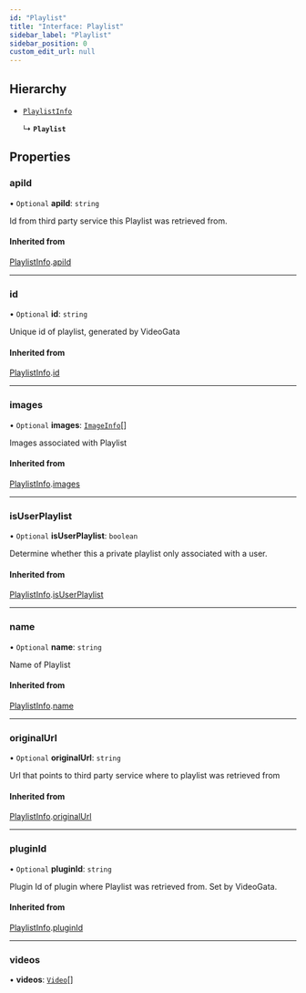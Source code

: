 ```yaml
---
id: "Playlist"
title: "Interface: Playlist"
sidebar_label: "Playlist"
sidebar_position: 0
custom_edit_url: null
---
```


## Hierarchy

- [`PlaylistInfo`](PlaylistInfo.md)

  ↳ **`Playlist`**

## Properties

### apiId

• `Optional` **apiId**: `string`

Id from third party service this Playlist was retrieved from.

#### Inherited from

[PlaylistInfo](PlaylistInfo.md).[apiId](PlaylistInfo.md#apiid)

___

### id

• `Optional` **id**: `string`

Unique id of playlist, generated by VideoGata

#### Inherited from

[PlaylistInfo](PlaylistInfo.md).[id](PlaylistInfo.md#id)

___

### images

• `Optional` **images**: [`ImageInfo`](ImageInfo.md)[]

Images associated with Playlist

#### Inherited from

[PlaylistInfo](PlaylistInfo.md).[images](PlaylistInfo.md#images)

___

### isUserPlaylist

• `Optional` **isUserPlaylist**: `boolean`

Determine whether this a private playlist only associated with a user.

#### Inherited from

[PlaylistInfo](PlaylistInfo.md).[isUserPlaylist](PlaylistInfo.md#isuserplaylist)

___

### name

• `Optional` **name**: `string`

Name of Playlist

#### Inherited from

[PlaylistInfo](PlaylistInfo.md).[name](PlaylistInfo.md#name)

___

### originalUrl

• `Optional` **originalUrl**: `string`

Url that points to third party service where to playlist was retrieved from

#### Inherited from

[PlaylistInfo](PlaylistInfo.md).[originalUrl](PlaylistInfo.md#originalurl)

___

### pluginId

• `Optional` **pluginId**: `string`

Plugin Id of plugin where Playlist was retrieved from. Set by VideoGata.

#### Inherited from

[PlaylistInfo](PlaylistInfo.md).[pluginId](PlaylistInfo.md#pluginid)

___

### videos

• **videos**: [`Video`](Video.md)[]
